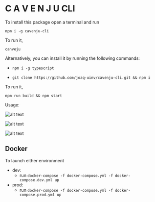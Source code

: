 # C A V E N J U CLI

To install this package open a terminal and run

`npm i -g cavenju-cli`

To run it,

`canveju`

Alternatively, you can install it by running the following commands:

- `npm i -g typescript`

- `git clone https://github.com/joaq-uinv/cavenju-cli.git && npm i`

To run it,

`npm run build && npm start`

Usage:

![alt text](assets/gif1.gif)

![alt text](assets/gif2.gif)

![alt text](assets/gif3.gif)

## Docker

To launch either environment

- dev:
  - run `docker-compose -f docker-compose.yml -f docker-compose.dev.yml up`
- prod:
  - run `docker-compose -f docker-compose.yml -f docker-compose.prod.yml up`
